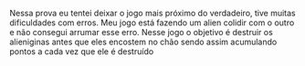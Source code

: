 Nessa prova eu tentei deixar o jogo mais próximo do verdadeiro, tive muitas dificuldades com erros. Meu jogo está fazendo um alien colidir com o outro e não consegui arrumar esse erro. 
Nesse jogo o objetivo é destruir os alieniginas antes que eles encostem no chão sendo assim acumulando pontos a cada vez que ele é destruído
